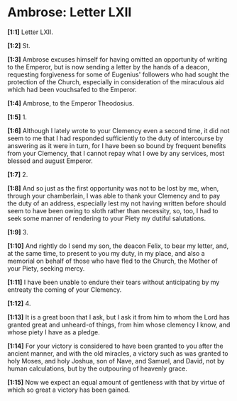 # Ambrose: Letter LXII

**[1:1]** Letter LXII.

**[1:2]** St.

**[1:3]** Ambrose excuses himself for having omitted an opportunity of writing to the Emperor, but is now sending a letter by the hands of a deacon, requesting forgiveness for some of Eugenius' followers who had sought the protection of the Church, especially in consideration of the miraculous aid which had been vouchsafed to the Emperor.

**[1:4]** Ambrose, to the Emperor Theodosius.

**[1:5]** 1.

**[1:6]** Although I lately wrote to your Clemency even a second time, it did not seem to me that I had responded sufficiently to the duty of intercourse by answering as it were in turn, for I have been so bound by frequent benefits from your Clemency, that I cannot repay what I owe by any services, most blessed and august Emperor.

**[1:7]** 2.

**[1:8]** And so just as the first opportunity was not to be lost by me, when, through your chamberlain, I was able to thank your Clemency and to pay the duty of an address,  especially lest my not having written before should seem to have been owing to sloth rather than necessity, so, too, I had to seek some manner of rendering to your Piety my dutiful salutations.

**[1:9]** 3.

**[1:10]** And rightly do I send my son, the deacon Felix, to bear my letter, and, at the same time, to present to you my duty, in my place, and also a memorial on behalf of those who have fled to the Church, the Mother of your Piety, seeking mercy.

**[1:11]** I have been unable to endure their tears without anticipating by my entreaty the coming of your Clemency.

**[1:12]** 4.

**[1:13]** It is a great boon that I ask, but I ask it from him to whom the Lord has granted great and unheard-of things, from him whose clemency I know, and whose piety I have as a pledge.

**[1:14]** For your victory is considered to have been granted to you after the ancient manner, and with the old miracles, a victory such as was granted to holy Moses, and holy Joshua, son of Nave, and Samuel, and David, not by human calculations, but by the outpouring of heavenly grace.

**[1:15]** Now we expect an equal amount of gentleness with that by virtue of which so great a victory has been gained.

